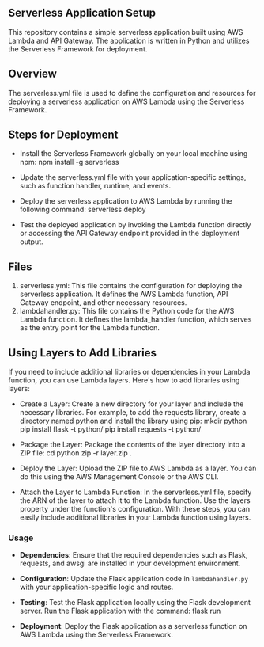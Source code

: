 ## Serverless Application Setup
This repository contains a simple serverless application built using AWS Lambda and API Gateway. The application is written in Python and utilizes the Serverless Framework for deployment.

## Overview
The serverless.yml file is used to define the configuration and resources for deploying a serverless application on AWS Lambda using the Serverless Framework.

## Steps for Deployment
- Install the Serverless Framework globally on your local machine using npm:
 npm install -g serverless

- Update the serverless.yml file with your application-specific settings, such as function handler, runtime, and events.
- Deploy the serverless application to AWS Lambda by running the following command:
  serverless deploy
- Test the deployed application by invoking the Lambda function directly or accessing the API Gateway endpoint provided in the deployment output.

## Files
1. serverless.yml: This file contains the configuration for deploying the serverless application. It defines the AWS Lambda function, API Gateway endpoint, and other necessary resources.
2. lambdahandler.py: This file contains the Python code for the AWS Lambda function. It defines the lambda_handler function, which serves as the entry point for the Lambda function.

## Using Layers to Add Libraries
If you need to include additional libraries or dependencies in your Lambda function, you can use Lambda layers. Here's how to add libraries using layers:

- Create a Layer: Create a new directory for your layer and include the necessary libraries. For example, to add the requests library, create a directory named python and install the library using pip:
mkdir python
pip install flask -t python/
pip install requests -t python/

- Package the Layer: Package the contents of the layer directory into a ZIP file:
cd python
zip -r layer.zip .

- Deploy the Layer: Upload the ZIP file to AWS Lambda as a layer. You can do this using the AWS Management Console or the AWS CLI.
- Attach the Layer to Lambda Function: In the serverless.yml file, specify the ARN of the layer to attach it to the Lambda function. Use the layers property under the function's configuration.
With these steps, you can easily include additional libraries in your Lambda function using layers.

### Usage

- **Dependencies**: Ensure that the required dependencies such as Flask, requests, and awsgi are installed in your development environment.

- **Configuration**: Update the Flask application code in `lambdahandler.py` with your application-specific logic and routes.

- **Testing**: Test the Flask application locally using the Flask development server. Run the Flask application with the command:
  flask run
- **Deployment**: Deploy the Flask application as a serverless function on AWS Lambda using the Serverless Framework.

